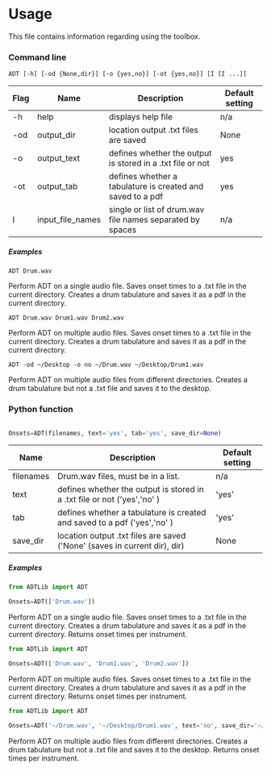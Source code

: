 # Usage

This file contains information regarding using the toolbox.

### Command line

    ADT [-h] [-od {None,dir}] [-o {yes,no}] [-ot {yes,no}] [I [I ...]]   
    
| Flag   | Name           |   Description                                                       | Default setting  |
| ----  |  -------  | ----- |   ------   |   
| -h     |  help             |   displays help file                                              | n/a     |                                        
| -od    |   output_dir      |   location output .txt files are saved                            | None | 
| -o      | output_text     | defines whether the output is stored in a .txt file or not    | yes |
| -ot    |   output_tab     |   defines whether a tabulature is created and saved to a pdf       | yes|
| I      |   input_file_names|   single or list of drum.wav file names separated by spaces                     |  n/a |

##### Examples

    ADT Drum.wav
    
Perform ADT on a single audio file. Saves onset times to a .txt file in the current directory. Creates a drum tabulature and saves it as a pdf in the current directory.
    
    ADT Drum.wav Drum1.wav Drum2.wav

Perform ADT on multiple audio files. Saves onset times to a .txt file in the current directory. Creates a drum tabulature and saves it as a pdf in the current directory.
    
    ADT -od ~/Desktop -o no ~/Drum.wav ~/Desktop/Drum1.wav 

Perform ADT on multiple audio files from different directories. Creates a drum tabulature but not a .txt file and saves it to the desktop.

  
### Python function


```Python

Onsets=ADT(filenames, text='yes', tab='yes', save_dir=None)

```
| Name           |   Description                                                       | Default setting  |
|  -------  | ----- |   ------   |   
|       filenames      | Drum.wav files, must be in a list.                                        | n/a     |                                           
|   text     |   defines whether the output is stored in a .txt file or not ('yes','no' )                           | 'yes' |
|   tab  |   defines whether a tabulature is created and saved to a pdf ('yes','no' )                           | 'yes' |
|   save_dir      |   location output .txt files are saved ('None' (saves in current dir), dir)                     | None | 

##### Examples

```Python
from ADTLib import ADT

Onsets=ADT(['Drum.wav'])
```
Perform ADT on a single audio file. Saves onset times to a .txt file in the current directory. Creates a drum tabulature and saves it as a pdf in the current directory. Returns onset times per instrument.

```Python
from ADTLib import ADT

Onsets=ADT(['Drum.wav', 'Drum1.wav', 'Drum2.wav'])
```
Perform ADT on multiple audio files. Saves onset times to a .txt file in the current directory. Creates a drum tabulature and saves it as a pdf in the current directory. Returns onset times per instrument.

```Python
from ADTLib import ADT

Onsets=ADT('~/Drum.wav', '~/Desktop/Drum1.wav', text='no', save_dir='~/Desktop')
```    
Perform ADT on multiple audio files from different directories. Creates a drum tabulature but not a .txt file and saves it to the desktop. Returns onset times per instrument.


